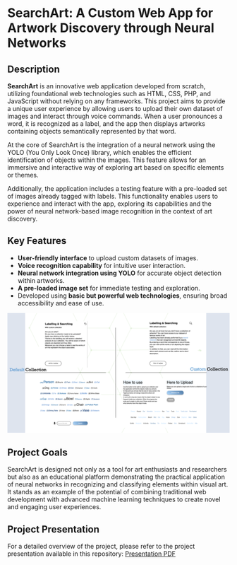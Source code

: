 # SearchArt: A Custom Web App for Artwork Discovery through Neural Networks

## Description
**SearchArt** is an innovative web application developed from scratch, utilizing foundational web technologies such as HTML, CSS, PHP, and JavaScript without relying on any frameworks. This project aims to provide a unique user experience by allowing users to upload their own dataset of images and interact through voice commands. When a user pronounces a word, it is recognized as a label, and the app then displays artworks containing objects semantically represented by that word.

At the core of SearchArt is the integration of a neural network using the YOLO (You Only Look Once) library, which enables the efficient identification of objects within the images. This feature allows for an immersive and interactive way of exploring art based on specific elements or themes.

Additionally, the application includes a testing feature with a pre-loaded set of images already tagged with labels. This functionality enables users to experience and interact with the app, exploring its capabilities and the power of neural network-based image recognition in the context of art discovery.


## Key Features
- **User-friendly interface** to upload custom datasets of images.
- **Voice recognition capability** for intuitive user interaction.
- **Neural network integration using YOLO** for accurate object detection within artworks.
- **A pre-loaded image set** for immediate testing and exploration.
- Developed using **basic but powerful web technologies**, ensuring broad accessibility and ease of use.

![](https://github.com/francescobaio/SearchArt/blob/main/vision.png)


## Project Goals
SearchArt is designed not only as a tool for art enthusiasts and researchers but also as an educational platform demonstrating the practical application of neural networks in recognizing and classifying elements within visual art. It stands as an example of the potential of combining traditional web development with advanced machine learning techniques to create novel and engaging user experiences.

## Project Presentation
For a detailed overview of the project, please refer to the project presentation available in this repository: [Presentation PDF](https://github.com/francescobaio/SearchArt/blob/main/Presentazione-SearchArt.pdf)


